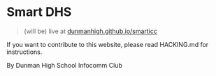 # Smart DHS
> (will be) live at [dunmanhigh.github.io/smarticc](https://dunmanhigh.github.io/smarticc) 

If you want to contribute to this website, please read HACKING.md for instructions.

By Dunman High School Infocomm Club
